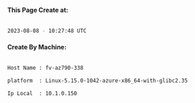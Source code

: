 
   
#### This Page Create at:

```bash

2023-08-08 - 10:27:48 UTC

```

#### Create By Machine:

```bash

Host Name : fv-az790-338

platform  : Linux-5.15.0-1042-azure-x86_64-with-glibc2.35

Ip Local  : 10.1.0.150

```

